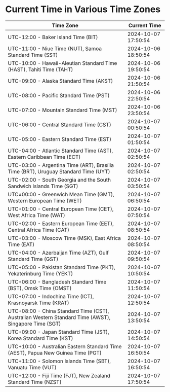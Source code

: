 # Current Time in Various Time Zones

| Time Zone | Current Time |
|-----------|--------------|
| UTC-12:00 - Baker Island Time (BIT) | 2024-10-07 17:50:54 |
| UTC-11:00 - Niue Time (NUT), Samoa Standard Time (SST) | 2024-10-06 18:50:54 |
| UTC-10:00 - Hawaii-Aleutian Standard Time (HAST), Tahiti Time (TAHT) | 2024-10-06 19:50:54 |
| UTC-09:00 - Alaska Standard Time (AKST) | 2024-10-06 21:50:54 |
| UTC-08:00 - Pacific Standard Time (PST) | 2024-10-06 22:50:54 |
| UTC-07:00 - Mountain Standard Time (MST) | 2024-10-06 23:50:54 |
| UTC-06:00 - Central Standard Time (CST) | 2024-10-07 00:50:54 |
| UTC-05:00 - Eastern Standard Time (EST) | 2024-10-07 01:50:54 |
| UTC-04:00 - Atlantic Standard Time (AST), Eastern Caribbean Time (ECT) | 2024-10-07 02:50:54 |
| UTC-03:00 - Argentina Time (ART), Brasília Time (BRT), Uruguay Standard Time (UYT) | 2024-10-07 02:50:54 |
| UTC-02:00 - South Georgia and the South Sandwich Islands Time (SGT) | 2024-10-07 03:50:54 |
| UTC±00:00 - Greenwich Mean Time (GMT), Western European Time (WET) | 2024-10-07 06:50:54 |
| UTC+01:00 - Central European Time (CET), West Africa Time (WAT) | 2024-10-07 07:50:54 |
| UTC+02:00 - Eastern European Time (EET), Central Africa Time (CAT) | 2024-10-07 08:50:54 |
| UTC+03:00 - Moscow Time (MSK), East Africa Time (EAT) | 2024-10-07 08:50:54 |
| UTC+04:00 - Azerbaijan Time (AZT), Gulf Standard Time (GST) | 2024-10-07 09:50:54 |
| UTC+05:00 - Pakistan Standard Time (PKT), Yekaterinburg Time (YEKT) | 2024-10-07 10:50:54 |
| UTC+06:00 - Bangladesh Standard Time (BST), Omsk Time (OMST) | 2024-10-07 11:50:54 |
| UTC+07:00 - Indochina Time (ICT), Krasnoyarsk Time (KRAT) | 2024-10-07 12:50:54 |
| UTC+08:00 - China Standard Time (CST), Australian Western Standard Time (AWST), Singapore Time (SGT) | 2024-10-07 13:50:54 |
| UTC+09:00 - Japan Standard Time (JST), Korea Standard Time (KST) | 2024-10-07 14:50:54 |
| UTC+10:00 - Australian Eastern Standard Time (AEST), Papua New Guinea Time (PGT) | 2024-10-07 16:50:54 |
| UTC+11:00 - Solomon Islands Time (SBT), Vanuatu Time (VUT) | 2024-10-07 16:50:54 |
| UTC+12:00 - Fiji Time (FJT), New Zealand Standard Time (NZST) | 2024-10-07 17:50:54 |
